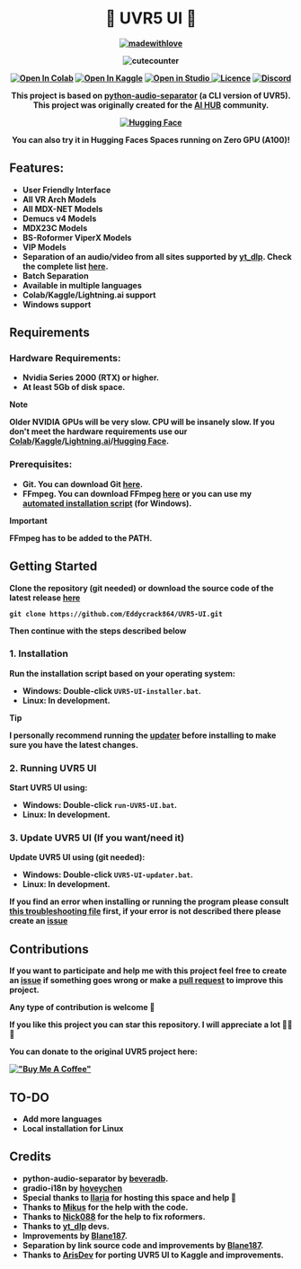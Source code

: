 <h1 align="center"><b> 🎵 UVR5 UI 🎵 <b></h1>

<div align="center">

[![madewithlove](https://img.shields.io/badge/made_with-%E2%9D%A4-red?style=for-the-badge&labelColor=orange)](https://github.com/Eddycrack864/UVR5-UI)

![cutecounter](https://count.nett.moe/get/uvr5_ui_colab/img?theme=rule34)

[![Open In Colab](https://img.shields.io/badge/Colab-F9AB00?style=for-the-badge&logo=googlecolab&color=525252)](https://colab.research.google.com/github/Eddycrack864/UVR5-UI/blob/main/UVR_UI.ipynb)
[![Open In Kaggle](https://img.shields.io/badge/Kaggle-20BEFF?style=for-the-badge&logo=Kaggle&logoColor=white)](https://www.kaggle.com/code/eddycrack864/uvr5-ui)
<a target="_blank" href="https://lightning.ai/new?repo_url=https%3A%2F%2Fgithub.com%2FEddycrack864%2FUVR5-UI%2Fblob%2Fmain%2FUVR_UI.ipynb">
  <img src="https://pl-bolts-doc-images.s3.us-east-2.amazonaws.com/app-2/studio-badge.svg" alt="Open in Studio" />
</a>
[![Licence](https://img.shields.io/badge/LICENSE-MIT-green.svg?style=for-the-badge)](https://github.com/Eddycrack864/UVR5-UI/blob/main/LICENSE)
[![Discord](https://img.shields.io/badge/Community-Discord-7289DA?style=for-the-badge&logo=discord&logoColor=white)](https://discord.gg/aihub)

This project is based on [python-audio-separator](https://github.com/karaokenerds/python-audio-separator) (a CLI version of UVR5). This project was originally created for the [AI ​​HUB](https://discord.gg/aihub) community.

</div>
<div align="center">
  
[![Hugging Face](https://huggingface.co/datasets/huggingface/badges/resolve/main/open-in-hf-spaces-xl-dark.svg?download=true)](https://huggingface.co/spaces/TheStinger/UVR5_UI)

You can also try it in Hugging Faces Spaces running on Zero GPU (A100)!

</div>

## Features: 
* User Friendly Interface
* All VR Arch Models
* All MDX-NET Models
* Demucs v4 Models
* MDX23C Models
* BS-Roformer ViperX Models
* VIP Models
* Separation of an audio/video from all sites supported by [yt_dlp](https://github.com/yt-dlp/yt-dlp). Check the complete list [here](https://github.com/yt-dlp/yt-dlp/blob/master/supportedsites.md).
* Batch Separation
* Available in multiple languages
* Colab/Kaggle/Lightning.ai support
* Windows support

## Requirements

### Hardware Requirements:
* Nvidia Series 2000 (RTX) or higher.
* At least 5Gb of disk space.

> [!NOTE]  
> Older NVIDIA GPUs will be very slow. CPU will be insanely slow. If you don't meet the hardware requirements use our [Colab](https://colab.research.google.com/github/Eddycrack864/UVR5-UI/blob/main/UVR_UI.ipynb)/[Kaggle](https://www.kaggle.com/code/eddycrack864/uvr5-ui)/[Lightning.ai](https://lightning.ai/eddycrack864/studios/uvr5-ui)/[Hugging Face](https://huggingface.co/spaces/TheStinger/UVR5_UI).

### Prerequisites:
- Git. You can download Git [here](https://git-scm.com/downloads).
- FFmpeg. You can download FFmpeg [here](https://www.ffmpeg.org/download.html) or you can use my [automated installation script](https://github.com/Eddycrack864/UVR5-UI/blob/main/info/ffmpeg-installer.bat) (for Windows).

> [!IMPORTANT]  
> FFmpeg has to be added to the PATH.

## Getting Started

Clone the repository (git needed) or download the source code of the latest release [here](https://github.com/Eddycrack864/UVR5-UI/releases)

```
git clone https://github.com/Eddycrack864/UVR5-UI.git
```

Then continue with the steps described below

### 1. Installation

Run the installation script based on your operating system:

- **Windows:** Double-click `UVR5-UI-installer.bat`.
- **Linux:** In development.

> [!TIP]
> I personally recommend running the [updater](https://github.com/Eddycrack864/UVR5-UI#3-update-uvr5-ui-if-you-wantneed-it) before installing to make sure you have the latest changes.

### 2. Running UVR5 UI

Start UVR5 UI using:

- **Windows:** Double-click `run-UVR5-UI.bat`.
- **Linux:** In development.

### 3. Update UVR5 UI (If you want/need it)

Update UVR5 UI using (git needed):

- **Windows:** Double-click `UVR5-UI-updater.bat`.
- **Linux:** In development.

If you find an error when installing or running the program please consult [this troubleshooting file](https://github.com/Eddycrack864/UVR5-UI/blob/main/info/troubleshooting.md) first, if your error is not described there please create an [issue](https://github.com/Eddycrack864/UVR5-UI/issues)

## Contributions
If you want to participate and help me with this project feel free to create an [issue](https://github.com/Eddycrack864/UVR5-UI/issues) if something goes wrong or make a [pull request](https://github.com/Eddycrack864/UVR5-UI/pulls) to improve this project.

Any type of contribution is welcome 💖

If you like this project you can star this repository. I will appreciate a lot 💖💖💖

You can donate to the original UVR5 project here:

[!["Buy Me A Coffee"](https://www.buymeacoffee.com/assets/img/custom_images/orange_img.png)](https://www.buymeacoffee.com/uvr5)

## TO-DO
* Add more languages
* Local installation for Linux

## Credits
* python-audio-separator by [beveradb](https://github.com/beveradb).
* gradio-i18n by [hoveychen](https://github.com/hoveychen)
* Special thanks to [Ilaria](https://github.com/TheStingerX) for hosting this space and help 💖
* Thanks to [Mikus](https://github.com/cappuch) for the help with the code.
* Thanks to [Nick088](https://github.com/Nick088Official) for the help to fix roformers.
* Thanks to [yt_dlp](https://github.com/yt-dlp/yt-dlp) devs.
* Improvements by [Blane187](https://huggingface.co/Blane187).
* Separation by link source code and improvements by [Blane187](https://huggingface.co/Blane187).
* Thanks to [ArisDev](https://github.com/aris-py) for porting UVR5 UI to Kaggle and improvements.
